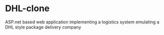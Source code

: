 # DHL-clone
ASP.net based web application implementing a logistics system emulating a DHL style package delivery company
